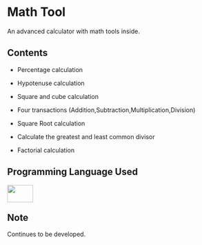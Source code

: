 # Math Tool

An advanced calculator with math tools inside.

## Contents

- Percentage calculation

- Hypotenuse calculation
 
- Square and cube calculation
 
- Four transactions (Addition,Subtraction,Multiplication,Division)
 
- Square Root calculation

- Calculate the greatest and least common divisor
 
- Factorial calculation
 

## Programming Language Used

<a href="https://www.instagram.com/nodemcuteknoloji/"><img height="40" width="60" src="https://cdn.worldvectorlogo.com/logos/c.svg" align="left" /></a>

<br/>
<br/>


## Note

Continues to be developed.
